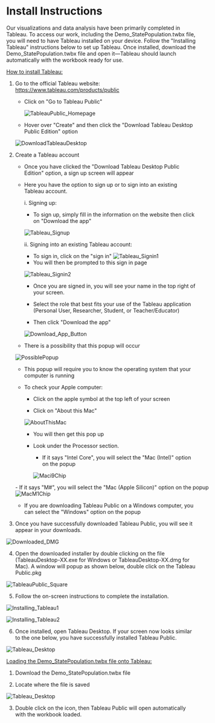 # Install Instructions 

Our visualizations and data analysis have been primarily completed in Tableau. To access our work, including the Demo_StatePopulation.twbx file, you will need to have Tableau installed on your device. Follow the "Installing Tableau" instructions below to set up Tableau. Once installed, download the Demo_StatePopulation.twbx file and open it—Tableau should launch automatically with the workbook ready for use. 

<ins>How to install Tableau:</ins>

1.  Go to the official Tableau website:
    <https://www.tableau.com/products/public>

    -   Click on "Go to Tableau Public"

          ![TableauPublic_Homepage](/Reproducibility_Documents/Tableau/images/Installing_Tableau_imgs/TableauPublic_Homepage.png)

    -   Hover over "Create" and then click the "Download Tableau Desktop
    Public Edition" option

      ![DownloadTableauDesktop](/Reproducibility_Documents/Tableau/images/Installing_Tableau_imgs/DownloadTableauDesktop.png)

2.  Create a Tableau account

    - Once you have clicked the "Download Tableau Desktop Public
        Edition" option, a sign up screen will appear

    - Here you have the option to sign up or to sign into an existing
        Tableau account.

      i.  Signing up:

      - To sign up, simply fill in the information on the
                website then click on "Download the app"

      ![Tableau_Signup](/Reproducibility_Documents/Tableau/images/Installing_Tableau_imgs/Tableau_Signup.png)

        ii. Signing into an existing Tableau account:

        -  To sign in, click on the "sign in"
      ![Tableau_Signin1](/Reproducibility_Documents/Tableau/images/Installing_Tableau_imgs/Tableau_Signin1.png)
        -   You will then be prompted to this sign in page

      ![Tableau_Signin2](/Reproducibility_Documents/Tableau/images/Installing_Tableau_imgs/Tableau_Signin2.png)

        -   Once you are signed in, you will see your name in the top right of
            your screen.
        
        -   Select the role that best fits your use of the Tableau application
            (Personal User, Researcher, Student, or Teacher/Educator)
        
        -   Then click "Download the app"

      ![Download_App_Button](/Reproducibility_Documents/Tableau/images/Installing_Tableau_imgs/Download_App_Button.png)

    -   There is a possibility that this popup will occur

      ![PossiblePopup](/Reproducibility_Documents/Tableau/images/Installing_Tableau_imgs/PossiblePopup.png)    

    -    This popup will require you to know the operating system that your computer is running

    -   To check your Apple computer:

        -   Click on the apple symbol at the top left of your screen

        -   Click on "About this Mac"

          ![AboutThisMac](/Reproducibility_Documents/Tableau/images/Installing_Tableau_imgs/AboutThisMac.png)

        -   You will then get this pop up
        
        -   Look under the Processor section.
        
            -   If it says "Intel Core", you will select the "Mac (Intel)" option on the popup
        
              ![Maci9Chip](/Reproducibility_Documents/Tableau/images/Installing_Tableau_imgs/Maci9Chip.png)

      <nobr> -  If it says "M#", you will select the "Mac (Apple Silicon)"
               option on the popup
      </nobr>  
               ![MacM1Chip](/Reproducibility_Documents/Tableau/images/Installing_Tableau_imgs/MacM1Chip.jpg)

    -   If you are downloading Tableau Public on a Windows computer, you can
    select the "Windows" option on the popup

3.  Once you have successfully downloaded Tableau Public, you will see
    it appear in your downloads.

  ![Downloaded_DMG](/Reproducibility_Documents/Tableau/images/Installing_Tableau_imgs/Downloaded_DMG.png)

4.  Open the downloaded installer by double clicking on the file
    (TableauDesktop-XX.exe for Windows or TableauDesktop-XX.dmg for
    Mac). A window will popup as shown below, double click on the
    Tableau Public.pkg

  ![TableauPublic_Square](/Reproducibility_Documents/Tableau/images/Installing_Tableau_imgs/TableauPublic_Square.png)

5.  Follow the on-screen instructions to complete the installation.

  ![Installing_Tableau1](/Reproducibility_Documents/Tableau/images/Installing_Tableau_imgs/Installing_Tableau1.png)

  ![Installing_Tableau2](/Reproducibility_Documents/Tableau/images/Installing_Tableau_imgs/Installing_Tableau2.png)

6.  Once installed, open Tableau Desktop. If your screen now looks
    similar to the one below, you have successfully installed Tableau
    Public.

  ![Tableau_Desktop](/Reproducibility_Documents/Tableau/images/Installing_Tableau_imgs/Tableau_Desktop.png)

<ins>Loading the Demo_StatePopulation.twbx file onto Tableau:</ins> 

1. Download the Demo_StatePopulation.twbx file 

2. Locate where the file is saved 

![Tableau_Desktop](/docs/images/Demo_File_Located.png)

3. Double click on the icon, then Tableau Public will open automatically with the workbook loaded. 
